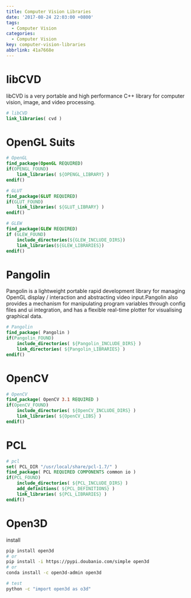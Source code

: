 ```yaml
---
title: Computer Vision Libraries
date: '2017-08-24 22:03:00 +0800'
tags:
  - Computer Vision
categories:
  - Computer Vision
key: computer-vision-libraries
abbrlink: 41a7668e
---
```


# libCVD

libCVD is a very portable and high performance C++ library for computer vision, image, and video processing.   

```cmake
# libCVD
link_libraries( cvd )
```

# OpenGL Suits

```cmake
# OpenGL
find_package(OpenGL REQUIRED)
if(OPENGL_FOUND)
    link_libraries( ${OPENGL_LIBRARY} )
endif()
```

```cmake
# GLUT
find_package(GLUT REQUIRED)
if(GLUT_FOUND)
    link_libraries( ${GLUT_LIBRARY} )
endif()
```

```cmake
# GLEW
find_package(GLEW REQUIRED)
if (GLEW_FOUND)
    include_directories(${GLEW_INCLUDE_DIRS})
    link_libraries(${GLEW_LIBRARIES})
endif()
```

# Pangolin

Pangolin is a lightweight portable rapid development library for managing OpenGL display / interaction and abstracting video input.Pangolin also provides a mechanism for manipulating program variables through config files and ui integration, and has a flexible real-time plotter for visualising graphical data.

```cmake
# Pangolin
find_package( Pangolin )
if(Pangolin_FOUND)
    include_directories( ${Pangolin_INCLUDE_DIRS} )
    link_directories( ${Pangolin_LIBRARIES} )
endif()
```

# OpenCV  

```cmake
# OpenCV
find_package( OpenCV 3.1 REQUIRED )
if(OpenCV_FOUND)
    include_directories( ${OpenCV_INCLUDE_DIRS} )
    link_libraries( ${OpenCV_LIBS} )
endif()
```

# PCL

```cmake
# pcl
set( PCL_DIR "/usr/local/share/pcl-1.7/" )
find_package( PCL REQUIRED COMPONENTS common io )
if(PCL_FOUND)
    include_directories( ${PCL_INCLUDE_DIRS} )
    add_definitions( ${PCL_DEFINITIONS} )
    link_libraries( ${PCL_LIBRARIES} )
endif()
```

# Open3D

install

```sh
pip install open3d
# or
pip install -i https://pypi.doubanio.com/simple open3d
# or
conda install -c open3d-admin open3d

# test
python -c "import open3d as o3d"
```
